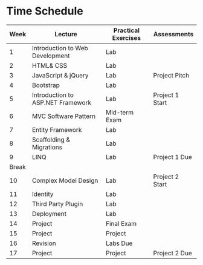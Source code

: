 # Time Schedule

| Week | Lecture | Practical Exercises | Assessments |
| ----------- | ----------- | ----------- | ----------- |
| 1 | Introduction to Web Development | Lab |  |
| 2 | HTML& CSS | Lab |  |
| 3 | JavaScript & jQuery | Lab | Project Pitch |
| 4 | Bootstrap | Lab |  |
| 5 | Introduction to ASP.NET Framework | Lab | Project 1 Start |
| 6 | MVC Software Pattern | Mid-term Exam |  |
| 7 | Entity Framework | Lab |  |
| 8 | Scaffolding & Migrations | Lab |  |
| 9 | LINQ | Lab | Project 1 Due |
| Break |
| 10 | Complex Model Design | Lab | Project 2 Start  |
| 11 | Identity | Lab |  |
| 12 | Third Party Plugin | Lab |  |
| 13 | Deployment | Lab |  |
| 14 | Project | Final Exam |
| 15 | Project | Project |  |
| 16 | Revision | Labs Due |  |
| 17 | Project | Project | Project 2 Due |
